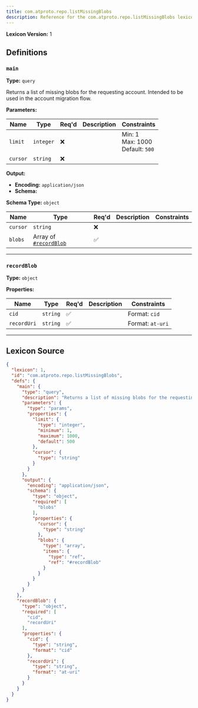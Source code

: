 ```yaml
---
title: com.atproto.repo.listMissingBlobs
description: Reference for the com.atproto.repo.listMissingBlobs lexicon
---
```

**Lexicon Version:** 1

## Definitions

<a name="main"></a>
### `main`

**Type:** `query`

Returns a list of missing blobs for the requesting account. Intended to be used in the account migration flow.

**Parameters:**

| Name | Type | Req'd  | Description | Constraints |
|------|------|----------|-------------|-------------|
| `limit` | `integer` | ❌  |  | Min: 1<br/>Max: 1000<br/>Default: `500` |
| `cursor` | `string` | ❌  |  |  |
**Output:**

- **Encoding:** `application/json`
- **Schema:**

**Schema Type:** `object`

| Name | Type | Req'd  | Description | Constraints |
|------|------|----------|-------------|-------------|
| `cursor` | `string` | ❌  |  |  |
| `blobs` | Array of [`#recordBlob`](#recordblob) | ✅  |  |  |

---

<a name="recordblob"></a>
### `recordBlob`

**Type:** `object`

**Properties:**

| Name | Type | Req'd  | Description | Constraints |
|------|------|----------|-------------|-------------|
| `cid` | `string` | ✅  |  | Format: `cid` |
| `recordUri` | `string` | ✅  |  | Format: `at-uri` |

---

## Lexicon Source
```json
{
  "lexicon": 1,
  "id": "com.atproto.repo.listMissingBlobs",
  "defs": {
    "main": {
      "type": "query",
      "description": "Returns a list of missing blobs for the requesting account. Intended to be used in the account migration flow.",
      "parameters": {
        "type": "params",
        "properties": {
          "limit": {
            "type": "integer",
            "minimum": 1,
            "maximum": 1000,
            "default": 500
          },
          "cursor": {
            "type": "string"
          }
        }
      },
      "output": {
        "encoding": "application/json",
        "schema": {
          "type": "object",
          "required": [
            "blobs"
          ],
          "properties": {
            "cursor": {
              "type": "string"
            },
            "blobs": {
              "type": "array",
              "items": {
                "type": "ref",
                "ref": "#recordBlob"
              }
            }
          }
        }
      }
    },
    "recordBlob": {
      "type": "object",
      "required": [
        "cid",
        "recordUri"
      ],
      "properties": {
        "cid": {
          "type": "string",
          "format": "cid"
        },
        "recordUri": {
          "type": "string",
          "format": "at-uri"
        }
      }
    }
  }
}
```
